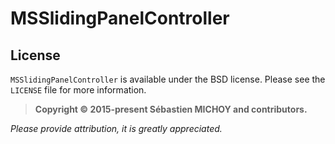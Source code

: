 # MSSlidingPanelController

## License
`MSSlidingPanelController` is available under the BSD license. Please see the `LICENSE` file for more information.

>**Copyright © 2015-present Sébastien MICHOY and contributors.**

*Please provide attribution, it is greatly appreciated.*
